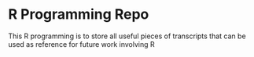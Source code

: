 # R Programming Repo
This R programming is to store all useful pieces of transcripts that can be used as reference for future work involving R
